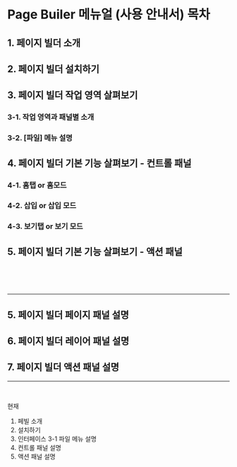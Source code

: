 # Page Builer 메뉴얼 (사용 안내서) 목차


## 1. 페이지 빌더 소개

## 2. 페이지 빌더 설치하기

## 3. 페이지 빌더 작업 영역 살펴보기

### 3-1. 작업 영역과 패널별 소개
### 3-2. [파일] 메뉴 설명

## 4. 페이지 빌더 기본 기능 살펴보기 - 컨트롤 패널

### 4-1. 홈탭 or 홈모드
### 4-2. 삽입 or 삽입 모드
### 4-3. 보기탭 or 보기 모드 

## 5. 페이지 빌더 기본 기능 살펴보기 - 액션 패널


<br>
<br>
<br>

------------------------------

## 5. 페이지 빌더 페이지 패널 설명
## 6. 페이지 빌더 레이어 패널 설명
## 7. 페이지 빌더 액션 패널 설명 




---------------------------------------

<br>

현재
1. 페빌 소개
2. 설치하기
3. 인터페이스
3-1 파일 메뉴 설명
4. 컨트롤 패널 설명
5. 액션 패널 설명 